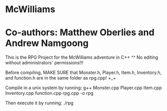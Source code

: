 McWilliams
==========

Co-authors: Matthew Oberlies and Andrew Namgoong
================================================

This is the RPG Project for the McWilliams adventure in C++ ^^
No editing without administrators' permissions!!!

Before compiling, MAKE SURE that Monster.h, Player.h, Item.h, Inventory.h, and function.h are in the same folder as rpg.cpp! +_+

Compile in a unix system by running: g++ Monster.cpp Player.cpp Item.cpp Inventory.cpp function.cpp rpg.cpp -o rpg

Then execute it by running: ./rpg
